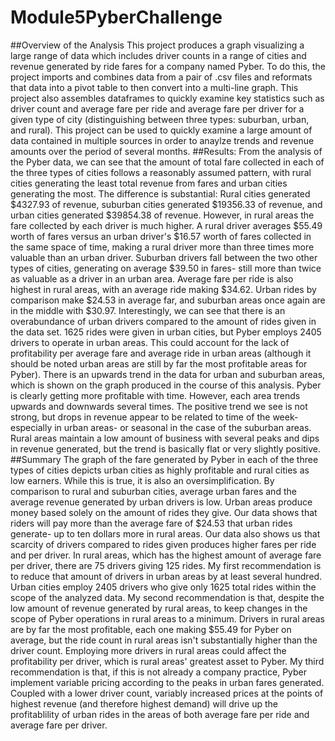 # Module5PyberChallenge
##Overview of the Analysis
This project produces a graph visualizing a large range of data which includes driver counts in a range of cities and revenue generated by ride fares for a company named Pyber. To do this, the project imports and combines data from a pair of .csv files and reformats that data into a pivot table to then convert into a multi-line graph.
This project also assembles dataframes to quickly examine key statistics such as driver count and average fare per ride and average fare per driver for a given type of city (distinguishing between three types: suburban, urban, and rural).
This project can be used to quickly examine a large amount of data contained in multiple sources in order to anaylze trends and revenue amounts over the period of several months.
##Results:
From the analysis of the Pyber data, we can see that the amount of total fare collected in each of the three types of cities follows a reasonably assumed pattern, with rural cities generating the least total revenue from fares and urban cities generating the most. The difference is substantial: Rural cities generated $4327.93 of revenue, suburban cities generated $19356.33 of revenue, and urban cities generated $39854.38 of revenue. 
However, in rural areas the fare collected by each driver is much higher. A rural driver averages $55.49 worth of fares versus an urban driver's $16.57 worth of fares collected in the same space of time, making a rural driver more than three times more valuable than an urban driver. Suburban drivers fall between the two other types of cities, generating on average $39.50 in fares- still more than twice as valuable as a driver in an urban area. Average fare per ride is also highest in rural areas, with an average ride making $34.62. Urban rides by comparison make $24.53 in average far, and suburban areas once again are in the middle with $30.97. Interestingly, we can see that there is an overabundance of urban drivers compared to the amount of rides given in the data set. 1625 rides were given in urban cities, but Pyber employs 2405 drivers to operate in urban areas. This could account for the lack of profitability per average fare and average ride in urban areas (although it should be noted urban areas are still by far the most profitable areas for Pyber).
There is an upwards trend in the data for urban and suburban areas, which is shown on the graph produced in the course of this analysis. Pyber is clearly getting more profitable with time. However, each area trends upwards and downwards several times. The positive trend we see is not strong, but drops in revenue appear to be related to time of the week- especially in urban areas- or seasonal in the case of the suburban areas. Rural areas maintain a low amount of business with several peaks and dips in revenue generated, but the trend is basically flat or very slightly positive.
##Summary
The graph of the fare generated by Pyber in each of the three types of cities depicts urban cities as highly profitable and rural cities as low earners. While this is true, it is also an oversimplification. By comparison to rural and suburban cities, average urban fares and the average revenue generated by urban drivers is low. Urban areas produce money based solely on the amount of rides they give. Our data shows that riders will pay more than the average fare of $24.53 that urban rides generate- up to ten dollars more in rural areas. Our data also shows us that scarcity of drivers compared to rides given produces higher fares per ride and per driver. In rural areas, which has the highest amount of average fare per driver, there are 75 drivers giving 125 rides. 
My first recommendation is to reduce that amount of drivers in urban areas by at least several hundred. Urban cities employ 2405 drivers who give only 1625 total rides within the scope of the analyzed data.
My second recommendation is that, despite the low amount of revenue generated by rural areas, to keep changes in the scope of Pyber operations in rural areas to a minimum.
Drivers in rural areas are by far the most profitable, each one making $55.49 for Pyber on average, but the ride count in rural areas isn't substantially higher than the driver count. Employing more drivers in rural areas could affect the profitability per driver, which is rural areas' greatest asset to Pyber.
My third recommendation is that, if this is not already a company practice, Pyber implement variable pricing according to the peaks in urban fares generated. Coupled with a lower driver count, variably increased prices at the points of highest revenue (and therefore highest demand) will drive up the profitablility of urban rides in the areas of both average fare per ride and average fare per driver.
